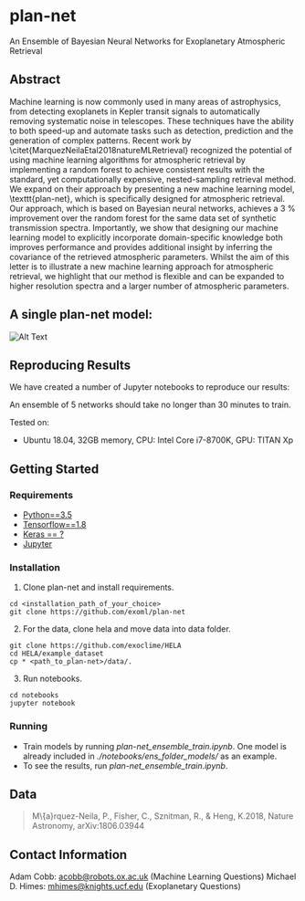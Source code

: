 # plan-net

An Ensemble of Bayesian Neural Networks for Exoplanetary Atmospheric Retrieval

## Abstract 
Machine learning is now commonly used in many areas of astrophysics, from detecting exoplanets in Kepler transit signals to automatically removing systematic noise in telescopes. These techniques have the ability to both speed-up and automate tasks such as detection, prediction and the generation of complex patterns.
Recent work by \citet{MarquezNeilaEtal2018natureMLRetrieval} recognized the potential of using machine learning algorithms for atmospheric retrieval by implementing a random forest to achieve consistent results with the standard, yet computationally expensive, nested-sampling retrieval method. 
We expand on their approach by presenting a new machine learning model, \texttt{plan-net}, which is specifically designed for atmospheric retrieval.
Our approach, which is based on Bayesian neural networks, achieves a 3 \% improvement over the random forest for the same data set of synthetic transmission spectra. Importantly, we show that designing our machine learning model to explicitly incorporate domain-specific knowledge both improves performance and provides additional insight by inferring the covariance of the retrieved atmospheric parameters.
Whilst the aim of this letter is to illustrate a new machine learning approach for atmospheric retrieval, we highlight that our method is flexible and can be expanded to higher resolution spectra and a larger number of atmospheric parameters.

## A single plan-net model:

![Alt Text](https://github.com/exoml/plan-net/blob/master/plan-net_model.png)

## Reproducing Results
We have created a number of Jupyter notebooks to reproduce our results:

An ensemble of 5 networks should take no longer than 30 minutes to train.

Tested on:
- Ubuntu 18.04, 32GB memory, CPU: Intel Core i7-8700K, GPU: TITAN Xp

## Getting Started

### Requirements
- [Python==3.5](https://www.python.org/getit/)
- [Tensorflow==1.8](https://www.tensorflow.org/)
- [Keras == ?](https://github.com/GPflow/GPflow)
- [Jupyter](http://jupyter.org)

### Installation
1. Clone plan-net and install requirements.
```
cd <installation_path_of_your_choice>
git clone https://github.com/exoml/plan-net
```

2. For the data, clone hela and move data into data folder.
```
git clone https://github.com/exoclime/HELA
cd HELA/example_dataset
cp * <path_to_plan-net>/data/.
```
3. Run notebooks.
```
cd notebooks
jupyter notebook
```

### Running
- Train models by running *plan-net_ensemble_train.ipynb*. One model is already included in *./notebooks/ens_folder_models/* as an example.
- To see the results, run *plan-net_ensemble_train.ipynb*.


## Data
> M\́{a}rquez-Neila, P., Fisher, C., Sznitman, R., & Heng, K.2018, Nature Astronomy, arXiv:1806.03944

## Contact Information

Adam Cobb: acobb@robots.ox.ac.uk (Machine Learning Questions)
Michael D. Himes: mhimes@knights.ucf.edu (Exoplanetary Questions)
